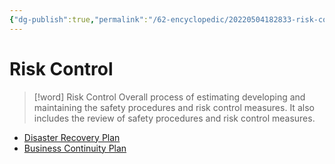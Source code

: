 ```yaml
---
{"dg-publish":true,"permalink":"/62-encyclopedic/20220504182833-risk-control/","dgHomeLink":true,"dgPassFrontmatter":false}
---
```



# Risk Control

> [!word] Risk Control
> Overall process of estimating developing and maintaining the safety procedures and risk control measures.
> It also includes the review of safety procedures and risk control measures.

- [Disaster Recovery Plan](20220419123704-disaster-recovery-plan.md)
- [Business Continuity Plan](20220419141321-business-continuity-plan.md)
